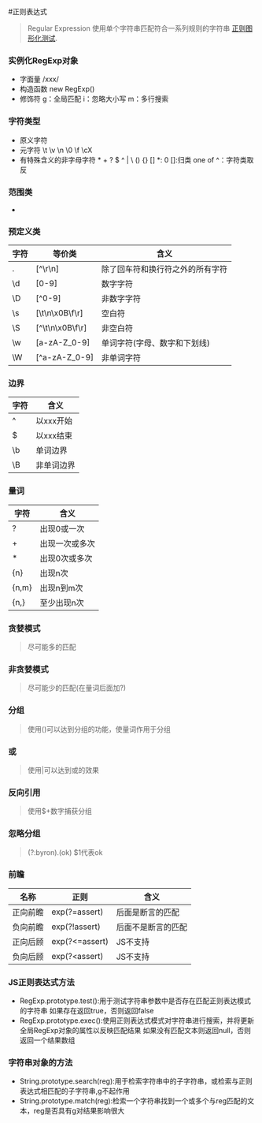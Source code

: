 #正则表达式
> Regular Expression 使用单个字符串匹配符合一系列规则的字符串
[正则图形化测试](http://regexper.com).
### 实例化RegExp对象
* 字面量
/xxx/
* 构造函数
new RegExp()
* 修饰符
g：全局匹配
i：忽略大小写
m：多行搜索

### 字符类型
* 原义字符
* 元字符
\t
\v
\n
\0
\f
\cX
* 有特殊含义的非字母字符
\* + ? $ ^ | \\ () {} []
\*: 0
[]:归类 one of 
^：字符类取反


### 范围类
* [a-z]:a~z任意字符
[a-zA-Z]:范围类可以连写

### 预定义类
字符|等价类|含义
-|-|-
.|[^\r\n]|除了回车符和换行符之外的所有字符
\d|[0-9]|数字字符
\D|[^0-9]|非数字字符
\s|[\t\n\x0B\f\r]|空白符
\S|[^\t\n\x0B\f\r]|非空白符
\w|[a-zA-Z_0-9]|单词字符(字母、数字和下划线)
\W|[^a-zA-Z_0-9]|非单词字符

### 边界
字符|含义
-|-
^|以xxx开始
$|以xxx结束
\b|单词边界
\B|非单词边界

### 量词
字符|含义
-|-
?|出现0或一次
+|出现一次或多次
\*|出现0次或多次
\{n}|出现n次
\{n,m}|出现n到m次
\{n,}|至少出现n次

### 贪婪模式
>尽可能多的匹配

### 非贪婪模式
>尽可能少的匹配(在量词后面加?)

### 分组
>使用()可以达到分组的功能，使量词作用于分组

### 或
>使用|可以达到或的效果

### 反向引用
> 使用$+数字捕获分组

### 忽略分组
> (?:byron).(ok) $1代表ok

### 前瞻
名称|正则|含义
-|-|-
正向前瞻|exp(?=assert)|后面是断言的匹配
负向前瞻|exp(?!assert)|后面不是断言的匹配
正向后顾|exp(?<=assert)|JS不支持
负向后顾|exp(?<assert)|JS不支持

### JS正则表达式方法
* RegExp.prototype.test():用于测试字符串参数中是否存在匹配正则表达模式的字符串
如果存在返回true，否则返回false
* RegExp.prototype.exec():使用正则表达式模式对字符串进行搜索，并将更新全局RegExp对象的属性以反映匹配结果
如果没有匹配文本则返回null，否则返回一个结果数组

### 字符串对象的方法
* String.prototype.search(reg):用于检索字符串中的子字符串，或检索与正则表达式相匹配的子字符串,g不起作用
* String.prototype.match(reg):检索一个字符串找到一个或多个与reg匹配的文本，reg是否具有g对结果影响很大